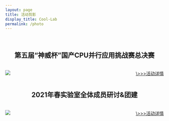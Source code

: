 ```yaml
---
layout: page
title: 活动剪影
display_title: Cool-Lab
permalink: /photo
---
```

<br/>

<center><h2>第五届“神威杯”国产CPU并行应用挑战赛总决赛</h2></center>
<br/>
<img src="https://gitee.com/hpc-cool/github_pages/raw/master/imgs/cpc2021/bisaixianchang.jpg" align="center" />
<a href="photos/20211001.html"  style='float:right; text-align: right;'>\>>>活动详情</a>


<br/>
<br/>
<center><h2>2021年春实验室全体成员研讨&团建</h2></center>
<br/>
<img src="https://gitee.com/hpc-cool/github_pages/raw/master/imgs/heyin.jpg" align="center" />
<a href="photos/20210620.html"  style='float:right; text-align: right;'>\>>>活动详情</a>

<br/>
<br/>
<br/>

